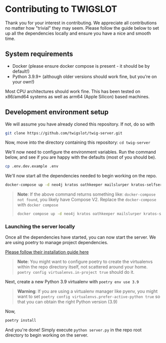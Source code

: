 # Contributing to TWIGSLOT

Thank you for your interest in contributing. We appreciate all contributions no matter
how "trivial" they may seem. Please follow the guide below to set up all the dependencies locally and
ensure you have a nice and smooth time.


## System requirements

- Docker (please ensure docker compose is present - it should be by default!)
- Python 3.9.9+ (although older versions should work fine, but you're on your own!)

Most CPU architectures should work fine. This has been tested on x86/amd64 systems as well as 
arm64 (Apple Silicon) based machines.


## Development environment setup

We will assume you have already cloned this repository. If not, do so with
```bash
git clone https://github.com/twigslot/twig-server.git
```
Now, move into the directory containing this repository: `cd twig-server`

We'll now need to configure the environment variables. Run the command below, and see if you are happy
with the defaults (most of you should be).

```bash
cp .env.dev.example .env
```

We'll now start all the dependencies needed to begin working on the repo.

```bash
docker-compose up -d neo4j kratos oathkeeper mailslurper kratos-selfservice-ui-node
```

> **Note**: If the above command returns something like: `docker-compose not found`,
> you likely have Compose V2. Replace the `docker-compose` with `docker compose`
> ```bash
> docker compose up -d neo4j kratos oathkeeper mailslurper kratos-selfservice-ui-node
> ```


### Launching the server locally

Once all the dependencies have started, you can now start the server.
We are using poetry to manage project dependencies.

[Please follow their installation guide here](https://python-poetry.org/docs/#installation)

> **Note**: You might want to configure poetry to create the virtualenvs within the
> repo directory itself, not scattered around your home. 
> `poetry config virtualenvs.in-project true` should do it.


Next, create a new Python 3.9 virtualenv with `poetry env use 3.9`

> **Warning**: If you are using a virtualenv manager like pyenv, you might want to set
> `poetry config virtualenvs.prefer-active-python true` so that you can obtain
> the right Python version (3.9)

Now,
```bash
poetry install
```

And you're done! Simply execute `python server.py` in the repo root directory to begin
working on the server.